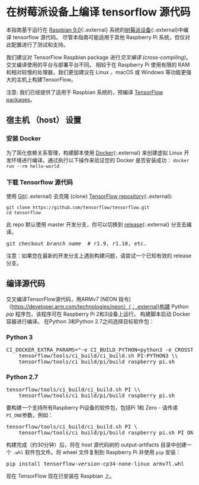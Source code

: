 # 在树莓派设备上编译 tensorflow 源代码

本指南基于运行在 [Raspbian 9.0](https://www.raspberrypi.org/downloads/raspbian/){:.external} 系统的[树莓派设备](https://www.raspberrypi.org/){:.external}中编译 tensorflow 源代码。
尽管本指南可能适用于其他 Raspberry Pi 系统，但仅对此配置进行了测试和支持。

我们建议对 TensorFlow Raspbian package 进行*交叉编译 (cross-compiling)*。
交叉编译使用的平台与部署平台不同。 相较于在 Raspberry Pi 使用有限的 RAM 和相对较慢的处理器，我们更加建议在 Linux ，macOS 或 Windows 等功能更强大的主机上构建TensorFlow。

注意: 我们已经提供了适用于 Raspbian 系统的，预编译 [TensorFlow packages](./pip.md)。

## 宿主机 （host） 设置

### 安装 Docker
为了简化依赖关系管理，构建脚本使用 [Docker](https://docs.docker.com/install/){:.external} 来创建虚拟 Linux 开发环境进行编译。通过执行以下操作来验证您的 Docker 是否安装成功：
`docker run --rm hello-world`

### 下载 Tensorflow 源代码

使用 [Git](https://git-scm.com/){:.external} 去克隆 (clone)
[TensorFlow repository](https://github.com/tensorflow/tensorflow){:.external}:

<pre class="devsite-click-to-copy">
<code class="devsite-terminal">git clone https://github.com/tensorflow/tensorflow.git</code>
<code class="devsite-terminal">cd tensorflow</code>
</pre>

此 repo 默认使用 master 开发分支，你可以切换到 [release](https://github.com/tensorflow/tensorflow/releases){:.external} 分支去编译。

<pre class="devsite-terminal prettyprint lang-bsh">
git checkout <em>branch_name</em>  # r1.9, r1.10, etc.
</pre>

注意：如果您在最新的开发分支上遇到构建问题，请尝试一个已知有效的 release 分支。

## 编译源代码

交叉编译TensorFlow源代码，用ARMv7 [NEON 指令]（https://developer.arm.com/technologies/neon）{：.external}构建 Python *pip* 程序包，该程序可在 Raspberry Pi 2和3设备上运行。 构建脚本启动 Docker 容器进行编译。 在Python 3和Python 2.7之间选择目标软件包：

<div class="ds-selector-tabs">
  <section>
    <h3>Python 3</h3>
<pre class="devsite-terminal prettyprint lang-bsh">
CI_DOCKER_EXTRA_PARAMS="-e CI_BUILD_PYTHON=python3 -e CROSSTOOL_PYTHON_INCLUDE_PATH=/usr/include/python3.4" \\
    tensorflow/tools/ci_build/ci_build.sh PI-PYTHON3 \\
    tensorflow/tools/ci_build/pi/build_raspberry_pi.sh
</pre>
  </section>
  <section>
    <h3>Python 2.7</h3>
<pre class="devsite-terminal prettyprint lang-bsh">
tensorflow/tools/ci_build/ci_build.sh PI \\
    tensorflow/tools/ci_build/pi/build_raspberry_pi.sh
</pre>
  </section>
</div><!--/ds-selector-tabs-->

要构建一个支持所有Raspberry Pi设备的软件包，包括Pi 1和 Zero - 请传递`PI_ONE`参数，例如：

<pre class="devsite-terminal prettyprint lang-bsh">
tensorflow/tools/ci_build/ci_build.sh PI \
    tensorflow/tools/ci_build/pi/build_raspberry_pi.sh PI_ONE
</pre>

构建完成（约30分钟）后，将在 host 源代码树的 output-artifacts 目录中创建一个 `.whl` 软件包文件。将 wheel 文件复制到 Raspberry Pi 并使用 `pip` 安装：

<pre class="devsite-terminal devsite-click-to-copy">
pip install tensorflow-<var>version</var>-cp34-none-linux_armv7l.whl
</pre>

现在 TensorFlow 现在已安装在 Raspbian 上。